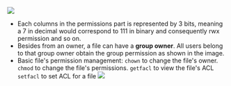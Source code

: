 ![](Pasted%20image%2020221115173105.png)

- Each columns in the permissions part is represented by 3 bits, meaning a 7 in decimal would correspond to 111 in binary and consequently rwx permission and so on.
- Besides from an owner, a file can have a **group owner**. All users belong to that group owner obtain the group permission as shown in the image.
- Basic file's permission management:
	`chown` to change the file's owner.
	`chmod` to change the file's permissions.
	`getfacl` to view the file's ACL
	`setfacl` to set ACL for a file
	![](Pasted%20image%2020221115173616.png)
	